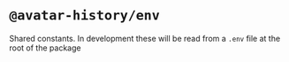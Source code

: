 # `@avatar-history/env`

Shared constants. In development these will be read from a `.env` file at the root of the package
